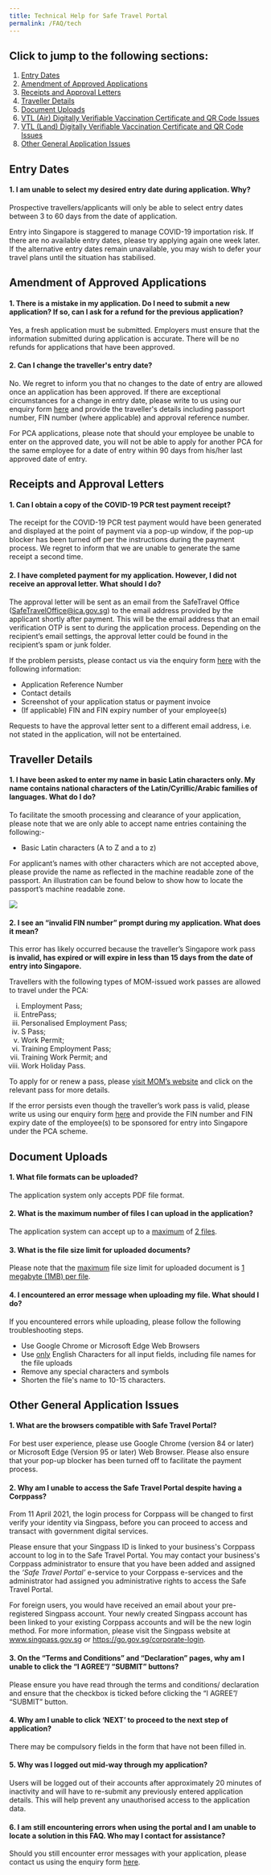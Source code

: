 ```yaml
---
title: Technical Help for Safe Travel Portal
permalink: /FAQ/tech
---
```

## Click to jump to the following sections:

<div id="top"></div>

1. [Entry Dates](#entrydates)
2. [Amendment of Approved Applications](#amendment)
3. [Receipts and Approval Letters](#receiptandapproval)
4. [Traveller Details](#TravellerDetails) 
5. [Document Uploads](#upload)
6. [VTL (Air) Digitally Verifiable Vaccination Certificate and QR Code Issues](/vtl/faq#vaxcert)
7. [VTL (Land) Digitally Verifiable Vaccination Certificate and QR Code Issues](/vtl/faq#vaxcert)
8. [Other General Application Issues](#GenAppIssues) 

<div id="entrydates"></div>

## Entry Dates

#### 1. I am unable to select my desired entry date during application. Why?

Prospective travellers/applicants will only be able to select entry dates between 3 to 60 days from the date of application.

Entry into Singapore is staggered to manage COVID-19 importation risk. If there are no available entry dates, please try applying again one week later. If the alternative entry dates remain unavailable, you may wish to defer your travel plans until the situation has stabilised.

<div id="amendment"></div>

## Amendment of Approved Applications

#### 1. There is a mistake in my application. Do I need to submit a new application? If so, can I ask for a refund for the previous application?

Yes, a fresh application must be submitted. Employers must ensure that the information submitted during application is accurate. There will be no refunds for applications that have been approved.

#### 2. Can I change the traveller's entry date?

No. We regret to inform you that no changes to the date of entry are allowed once an application has been approved. If there are exceptional circumstances for a change in entry date, please write to us using our enquiry form [here](https://go.gov.sg/sto-enquiry) and provide the traveller's details including passport number, FIN number (where applicable) and approval reference number.

For PCA applications, please note that should your employee be unable to enter on the approved date, you will not be able to apply for another PCA for the same employee for a date of entry within 90 days from his/her last approved date of entry.

<div id="receiptandapproval"></div>

## Receipts and Approval Letters

#### 1. Can I obtain a copy of the COVID-19 PCR test payment receipt?

The receipt for the COVID-19 PCR test payment would have been generated and displayed at the point of payment via a pop-up window, if the pop-up blocker has been turned off per the instructions during the payment process. We regret to inform that we are unable to generate the same receipt a second time.

#### 2. I have completed payment for my application. However, I did not receive an approval letter. What should I do?

The approval letter will be sent as an email from the SafeTravel Office (SafeTravelOffice@ica.gov.sg) to the email address provided by the applicant shortly after payment. This will be the email address that an email verification OTP is sent to during the application process. Depending on the recipient’s email settings, the approval letter could be found in the recipient’s spam or junk folder.

If the problem persists, please contact us via the enquiry form [here](https://go.gov.sg/sto-enquiry) with the following information:
<ul>
<li>Application Reference Number</li>
<li>Contact details</li>
<li>Screenshot of your application status or payment invoice</li>
<li>(If applicable) FIN and FIN expiry number of your employee(s)</li>
</ul>
Requests to have the approval letter sent to a different email address, i.e. not stated in the application, will not be entertained.

<div id="TravellerDetails"></div>

## Traveller Details

#### 1. I have been asked to enter my name in basic Latin characters only. My name contains national characters of the Latin/Cyrillic/Arabic families of languages. What do I do?

To facilitate the smooth processing and clearance of your application, please note that we are only able to accept name entries containing the following:-

- Basic Latin characters (A to Z and a to z)

For applicant’s names with other characters which are not accepted above, please provide the name as reflected in the machine readable zone of the passport. An illustration can be found below to show how to locate the passport’s machine readable zone.

<img src="/images/MRZ.png" style="width:auto; height:auto;">

#### 2. I see an “invalid FIN number” prompt during my application. What does it mean?

This error has likely occurred because the traveller’s Singapore work pass <b>is invalid, has expired or will expire in less than 15 days from the date of entry into Singapore.</b>  

Travellers with the following types of MOM-issued work passes are allowed to travel under the PCA: 
<ul style="list-style-type:lower-roman">
  <li>Employment Pass;</li>
  <li>EntrePass;</li> 
  <li>Personalised Employment Pass;</li> 
  <li>S Pass;</li> 
  <li>Work Permit;</li> 
  <li>Training Employment Pass;</li> 
  <li>Training Work Permit; and</li> 
  <li>Work Holiday Pass. </li>
</ul>
To apply for or renew a pass, please <a href="https://www.mom.gov.sg/passes-and-permits">visit MOM’s website</a> and click on the relevant pass for more details.

If the error persists even though the traveller’s work pass is valid, please write us using our enquiry form [here](https://go.gov.sg/sto-enquiry) and provide the FIN number and FIN expiry date of the employee(s) to be sponsored for entry into Singapore under the PCA scheme.

<div id="upload"></div>

## Document Uploads

#### 1.	What file formats can be uploaded?

The application system only accepts PDF file format.


#### 2.	 What is the maximum number of files I can upload in the application?

The application system can accept up to a <u>maximum</u> of <u>2 files</u>.


#### 3.	What is the file size limit for uploaded documents?

Please note that the <u>maximum</u> file size limit for uploaded document is <u>1 megabyte (1MB) per file</u>.   


#### 4.	I encountered an error message when uploading my file. What should I do?

If you encountered errors while uploading, please follow the following troubleshooting steps.
<ul style="list-style-type:disc">
  <li>Use Google Chrome or Microsoft Edge Web Browsers</li>
  <li>Use <u>only</u> English Characters for all input fields, including file names for the file uploads</li>
  <li>Remove any special characters and symbols</li>
  <li>Shorten the file's name to 10-15 characters.</li>
</ul>

<div id="GenAppIssues"></div>

## Other General Application Issues

#### 1. What are the browsers compatible with Safe Travel Portal?

For best user experience, please use Google Chrome (version 84 or later) or Microsoft Edge (Version 95 or later) Web Browser. Please also ensure that your pop-up blocker has been turned off to facilitate the payment process.

#### 2. Why am I unable to access the Safe Travel Portal despite having a Corppass?

From 11 April 2021, the login process for Corppass will be changed to first verify your identity via Singpass, before you can proceed to access and transact with government digital services.

Please ensure that your Singpass ID is linked to your business's Corppass account to log in to the Safe Travel Portal. You may contact your business's Corppass administrator to ensure that you have been added and assigned the <i>‘Safe Travel Portal’</i> e-service to your Corppass e-services and the administrator had assigned you administrative rights to access the Safe Travel Portal.

For foreign users, you would have received an email about your pre-registered Singpass account. Your newly created Singpass account has been linked to your existing Corppass accounts and will be the new login method. For more information, please visit the Singpass website at www.singpass.gov.sg or https://go.gov.sg/corporate-login.

#### 3. On the “Terms and Conditions” and “Declaration” pages, why am I unable to click the “I AGREE”/ “SUBMIT” buttons?

Please ensure you have read through the terms and conditions/ declaration and ensure that the checkbox is ticked before clicking the “I AGREE”/ “SUBMIT” button.

#### 4. Why am I unable to click ‘NEXT’ to proceed to the next step of application?

There may be compulsory fields in the form that have not been filled in.

#### 5. Why was I logged out mid-way through my application?

Users will be logged out of their accounts after approximately 20 minutes of inactivity and will have to re-submit any previously entered application details. This will help prevent any unauthorised access to the application data.

#### 6. I am still encountering errors when using the portal and I am unable to locate a solution in this FAQ. Who may I contact for assistance?

Should you still encounter error messages with your application, please contact us using the enquiry form [here](https://go.gov.sg/sto-enquiry).
